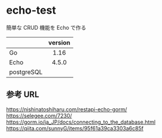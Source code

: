 # echo-test

簡単な CRUD 機能を Echo で作る

|            | version |
| :--------- | :-----: |
| Go         |  1.16   |
| Echo       |  4.5.0  |
| postgreSQL |         |

## 参考 URL

https://nishinatoshiharu.com/restapi-echo-gorm/
https://selegee.com/7230/
https://gorm.io/ja_JP/docs/connecting_to_the_database.html
https://qiita.com/sunnyG/items/95f61a39ca3303a6c85f
